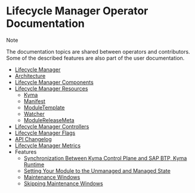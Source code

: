 # Lifecycle Manager Operator Documentation

> [!NOTE]
> The documentation topics are shared between operators and contributors. Some of the described features are also part of the user documentation.

* [Lifecycle Manager](../README.md)
* [Architecture](../contributor/01-architecture.md)
* [Lifecycle Manager Components](../contributor/11-components.md)
* [Lifecycle Manager Resources](../contributor/resources/README.md)
  * [Kyma](../contributor/resources/01-kyma.md)
  * [Manifest](../contributor/resources/02-manifest.md)
  * [ModuleTemplate](../contributor/resources/03-moduletemplate.md)
  * [Watcher](../contributor/resources/04-watcher.md)
  * [ModuleReleaseMeta](../contributor/resources/05-modulereleasemeta.md)
* [Lifecycle Manager Controllers](../contributor/02-controllers.md)
* [Lifecycle Manager Flags](../contributor/12-klm-arguments.md)
* [API Changelog](../contributor/05-api-changelog.md)
* [Lifecycle Manager Metrics](../contributor/09-metrics.md)
* Features
  * [Synchronization Between Kyma Control Plane and SAP BTP, Kyma Runtime](../contributor/08-kcp-skr-synchronization.md)
  * [Setting Your Module to the Unmanaged and Managed State](../user/02-unmanaging-modules.md)
  * [Maintenance Windows](../contributor/10-maintenance-windows.md)
  * [Skipping Maintenance Windows](../user/03-skipping-maintenance-windows.md)
